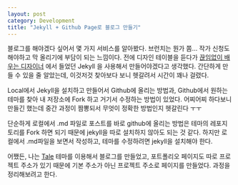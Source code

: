```yaml
---
layout: post
category: Development
title: "Jekyll + Github Page로 블로그 만들기"
---
```

블로그를 해야겠다 싶어서 몇 가지 서비스를 알아봤다. 브런치는 뭔가 쫌... 작가 신청도 해야하고 막 올리기에 부담이 되는 느낌이다. 전에 디자인 테이블을 듣다가 [끊임없이 배우는 디자이너]([https://www.designspectrum.org/designtable-s1e19](https://www.designspectrum.org/designtable-s1e19)) 에서 들었던 Jekyll 을 사용해서 만들어야겠다고 생각했다. 간단하게 만들 수 있을 줄 알았는데, 이것저것 찾아보다 보니 헷갈려서 시간이 꽤나 걸렸다. 

Local에서 Jekyll을 설치하고 만들어서 Github에 올리는 방법과, Github에서 원하는 테마를 찾아 내 저장소에 Fork 하고 거기서 수정하는 방법이 있었다. 어찌어찌 하다보니 만들긴 했는데 중간 과정이 짬뽕되서 무엇이 정확한 방법인지 헷갈린다 ㅜㅜ

단순하게 로컬에서 .md 파일로 포스트를 바로 github에 올리는 방법은 테마의 레포지토리를 Fork 하면 되기 때문에 jekyll을 따로 설치하지 않아도 되는 것 같다. 하지만 로컬에서 .md파일을 보면서 작성하고, 테마를 수정하려면 jekyll을 설치해야 한다.

어쨌든, 나는 [Tale]([https://github.com/chesterhow/tale](https://github.com/chesterhow/tale)) 테마를 이용해서 블로그를 만들었고, 포트폴리오 페이지도 따로 프로젝트 주소가 있기 때문에 기본 주소가 아닌 프로젝트 주소로 페이지를 만들었다. 과정을 정리해보려고 한다.
